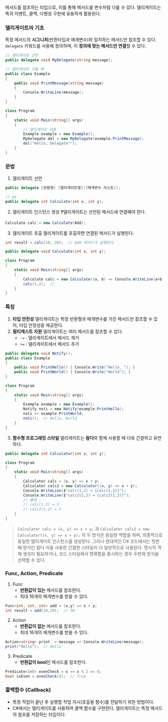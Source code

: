 
메서드를 참조하는 타입으로, 이를 통해 메서드를 변수처럼 다룰 수 있다.
델리게이트는 특히 이벤트, 콜백, 다형성 구현에 유용하게 활용된다.

### 델리게이트의 기초
특정 메서드의 **시그니처**(반환타입과 매개변수)와 일치하는 메서드만 참조할 수 있다.
`delegate` 키워드를 사용해 정의하며, 이 **정의에 맞는 메서드만 연결**할 수 있다.

```csharp
// 델리게이트 선언
public delegate void MyDelegate(string message);

// 델리게이트 사용 예
public class Example
{
    public void PrintMessage(string message)
    {
        Console.WriteLine(message);
    }
}

class Program
{
    static void Main(string[] args)
    {
        // 델리게이트 사용
        Example example = new Example();
        MyDelegate del = new MyDelegate(example.PrintMessage);
        del("Hello, Delegate!");
    }
}
```

### 문법
1. 델리게이트 선언
```csharp
public delegate [반환형] [델리게이트명]([매개변수 리스트]);

// ex
public delegate int Calculate(int x, int y);
```

2. 델리게이트 인스턴스 생성
❓델리게이트는 선언된 메서드에 연결해야 한다. 
```csharp
Calculate calc = new Calculate(Add);
```

3. 델리게이트 호출
델리게이트를 호출하면 연결된 메서드가 실행된다.
```csharp
int result = calc(10, 20);  // Add 메서드가 실행된다.
```

```csharp
public delegate void Calculate(int x, int y);

class Program
{
    static void Main(string[] args)
    {
        Calculate calc = new Calculate((a, b) => Console.WriteLine(a+b));
        calc(1,2);  // 
    }
}
```

### 특징
1. **타입 안전성**
	델리게이트는 특정 반환형과 매개변수를 가진 메서드만 참조할 수 있어, 타입 안정성을 제공한다.
2. **멀티캐스트 지원**
	델리게이트는 여러 메서드를 참조할 수 있다.
	- `-=` : 델리게이트에서 메서드 제거
	- `+=` : 델리게이트에서 메서드 추가
```csharp
public delegate void Notify();
public class Example
{
    public void PrintHello() { Console.Write("Hello, "); }
    public void PrintWorld() { Console.Write("World"); }
}

class Program
{
    static void Main(string[] args)
    {
        Example example = new Example();
        Notify noti = new Notify(example.PrintHello);
        noti += example.PrintWorld;
		noti();  // Hello, World
    }
}
```
3. **함수형 프로그래밍 스타일**
	델리게이트는 **람다**와 함께 사용할 때 더욱 간결하고 유연하다.
```csharp
public delegate int Calculator(int x, int y);

class Program
{
    static void Main(string[] args)
    {
        Calculator calc = (x, y) => x + y;
        Calculator calc2 = new Calculator((x, y) => x + y);
        Console.WriteLine($"calc(1,2) = {calc(1,2)}");
        Console.WriteLine($"calc2(1,2) = {calc2(1,2)}");
        // 출력 : 
        // calc(1,2) = 3
        // calc2(1,2) = 3
    }
}
```
> `Calculator calc = (x, y) => x + y;` 과 `Calculator calc2 = new Calculator((x, y) => x + y);` 이 두 방식은 동일한 역할을 하며, 최종적으로 동일한 델리게이트 인스턴스를 생성한다. 그러나 현대적인 C# 코드에서는 첫번째 방식인 람다 식을 사용한 간결한 스타일이 더 일반적으로 사용된다.
> 명시적 객체 생성이 필요하거나, 코드 스타일에서 명확함을 중시하는 경우 두번재 방식을 선택할 수 있다.

### Func, Action, Predicate
1. Func
	- **반환값이 있는** 메서드를 참조한다.
	- 최대 16개의 매개변수를 받을 수 있다.
```csharp
Func<int, int, int> add = (x,y) => x + y;
int result = add(10,20);  // 30
```
2. Action
	- **반환값이 없는** 메서드를 참조한다.
	- 최대 16개의 매개변수를 받을 수 있다.
```csharp
Action<string> print  = message => Console.WriteLine(message);
print("Hello");  // Hello
```
3. Predicate
	- **반환값이 bool**인 메서드를 참조한다.
```csharp
Predicate<int> evenCheck = x => x % 2 == 0;
bool isEven = evenCheck(4);  // True
```

### 콜백함수 (Callback)
- 특정 작업이 끝난 후 실행할 작업 지시(호출될 함수)를 전달하기 위한 방법이다.
- C#에서는 델리게이트를 사용하여 콜백 함수를 구현한다. 델리게이트는 특정 메서드의 참조를 저장하는 타입이다.
```csharp

```

